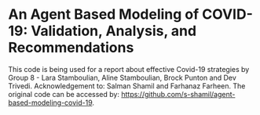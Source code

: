 # An Agent Based Modeling of COVID-19: Validation, Analysis, and Recommendations
This code is being used for a report about effective Covid-19 strategies by Group 8 - Lara Stamboulian, Aline Stamboulian, Brock Punton and Dev Trivedi. 
Acknowledgement to: Salman Shamil and Farhanaz Farheen. The original code can be accessed by: https://github.com/s-shamil/agent-based-modeling-covid-19.
